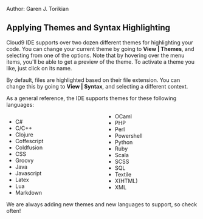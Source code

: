 Author: Garen J. Torikian

## Applying Themes and Syntax Highlighting

<!-- add video here -->

Cloud9 IDE supports over two dozen different themes for highlighting your code. You can change your current theme by going to **View | Themes**, and selecting from one of the options. Note that by hovering over the menu items, you'll be able to get a preview of the theme. To activate a theme you like, just click on its name.

By default, files are highlighted based on their file extension. You can change this by going to **View | Syntax**, and selecting a different context.

As a general reference, the IDE supports themes for these following languages:

<div style="-moz-column-count: 2; -moz-column-gap: 20px; -webkit-column-count: 2; -webkit-column-gap: 20px; column-count: 2; column-gap: 20px;">
<ul>
<li>C#</li>
<li>C/C++</li>
<li>Clojure</li>
<li>Coffescript</li>
<li>Coldfusion</li>
<li>CSS</li>
<li>Groovy</li>
<li>Java</li>
<li>Javascript</li>
<li>Latex</li>
<li>Lua</li>
<li>Markdown</li>
<li>OCaml</li>
<li>PHP</li>
<li>Perl</li>
<li>Powershell</li>
<li>Python</li>
<li>Ruby</li>
<li>Scala</li>
<li>SCSS</li>
<li>SQL</li>
<li>Textile</li>
<li>X(HTML)</li>
<li>XML</li>
</ul>
</div>

We are always adding new themes and new languages to support, so check often!